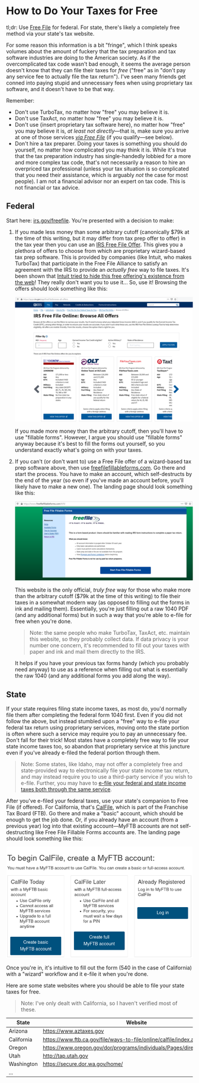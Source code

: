 # How to Do Your Taxes for Free

tl;dr: Use [Free File][1] for federal. For state, there's likely a completely
free method via your state's tax website.

For some reason this information is a bit "fringe", which I think speaks
volumes about the amount of fuckery that the tax preparation and tax software
industries are doing to the American society. As if the overcomplicated tax
code wasn't bad enough, it seems the average person doesn't know that they can
file their taxes for *free* ("free" as in "don't pay any service fee to
actually file the tax return"). I've seen many friends get conned into paying
stupid and unnecessary fees when using proprietary tax software, and it doesn't
have to be that way.

Remember:

* Don't use TurboTax, no matter how "free" you may believe it is.
* Don't use TaxAct, no matter how "free" you may believe it is.
* Don't use {insert proprietary tax software here}, no matter how "free" you
  may believe it is, *at least not directly*&mdash;that is, make sure you
  arrive at one of those services [*via Free File*][1] (if you
  qualify&mdash;see below).
* Don't hire a tax preparer. Doing your taxes is something you should do
  yourself, no matter how complicated you may think it is. While it's true that
  the tax preparation industry has single-handedly lobbied for a more and more
  complex tax code, that's not necessarily a reason to hire an overpriced tax
  professional (unless your tax situation is so complicated that you need their
  assistance, which is arguably *not* the case for most people). I am not a
  financial advisor nor an expert on tax code. This is not financial or tax
  advice.

## Federal
Start here: [irs.gov/freefile][1]. You're presented with a decision to make:

1. If you made less money than some arbitrary cutoff (canonically $79k at
   the time of this writing, but it may differ from tax prep offer to offer)
   in the tax year then you can use an [IRS Free File Offer][4]. This gives you
   a plethora of offers to choose from which are proprietary wizard-based tax
   prep software. This is provided by companies (like Intuit, who makes
   TurboTax) that participate in the Free File Alliance to satisfy an agreement
   with the IRS to provide an *actually free* way to file taxes. It's been
   shown that [Intuit tried to hide this free offering's existence from
   the web][6]! They really don't want you to use it... So, use it! Browsing
   the offers should look something like this:

   ![Free File offers](free-file-offers.png)

   If you made more money than the arbitrary cutoff, then you'll have to use
   "fillable forms". However, I argue you should use "fillable forms" anyway
   because it's best to fill the forms out yourself, so you understand exactly
   what's going on with your taxes.

1. If you can't (or don't want to) use a Free File offer of a wizard-based tax
   prep software above, then use [freefilefillableforms.com][2]. Go there and
   start the process. You have to make an account, which self-destructs by the
   end of the year (so even if you've made an account before, you'll likely
   have to make a new one). The landing page should look something like this:

   ![Free File Fillable Forms](ffff.png)

   This website is the only official, *truly free* way for those who make more
   than the arbitrary cutoff ($79k at the time of this writing) to file their
   taxes in a somewhat modern way (as opposed to filling out the forms in ink
   and mailing them). Essentially, you're just filling out a raw 1040 PDF (and
   any additional forms) but in such a way that you're able to e-file for free
   when you're done.

   > Note: the same people who make TurboTax, TaxAct, etc. maintain this
   > website, so they probably collect data. If data privacy is your number one
   > concern, it's recommended to fill out your taxes with paper and ink and
   > mail them directly to the IRS.

   It helps if you have your previous tax forms handy (which you probably need
   anyway) to use as a reference when filling out what is essentially the raw
   1040 (and any additional forms you add along the way).

## State
If your state requires filing state income taxes, as most do, you'd normally
file them after completing the federal form 1040 first. Even if you did not
follow the above, but instead stumbled upon a "free" way to e-file your federal
tax return using proprietary services, moving onto the state portion is often
where such a service may require you to pay an unnecessary fee. Don't fall for
their trick! Most states have a completely free way to file your state income
taxes too, so abandon that proprietary service at this juncture even if you've
already e-filed the federal portion through them.

> Note: Some states, like Idaho, may not offer a completely free and
> state-provided way to electronically file your state income tax return, and
> may instead require you to use a third-party service if you wish to e-file.
> Further, you may have to [e-file your federal and state income taxes both
> through the same service][5].

After you've e-filed your federal taxes, use your state's companion to Free
File (if offered). For California, that's [CalFile][3], which is part of the
Franchise Tax Board (FTB). Go there and make a "basic" account, which should be
enough to get the job done. Or, if you already have an account (from a previous
year) log into that existing account&mdash;MyFTB accounts are not
self-destructing like Free File Fillable Forms accounts are. The landing page
should look something like this:

![CalFile](calfile.png)

Once you're in, it's intuitive to fill out the form (540 in the case of
California) with a "wizard" workflow and it e-file it when you're done.

Here are some state websites where you should be able to file your state taxes
for free.

> Note: I've only dealt with California, so I haven't verified most of these.

| State      | Website                                                                   |
|------------|---------------------------------------------------------------------------|
| Arizona    | https://www.aztaxes.gov                                                   |
| California | https://www.ftb.ca.gov/file/ways-to-file/online/calfile/index.asp         |
| Oregon     | https://www.oregon.gov/dor/programs/individuals/Pages/direct_file_OR.aspx |
| Utah       | http://tap.utah.gov                                                       |
| Washington | https://secure.dor.wa.gov/home/                                           |
| ...        |                                                                           |

[1]: https://www.irs.gov/freefile
[2]: https://www.freefilefillableforms.com
[3]: https://www.ftb.ca.gov/file/ways-to-file/online/calfile/index.asp
[4]: https://apps.irs.gov/app/freeFile/
[5]: https://tax.idaho.gov/taxes/income-tax/individual-income/filing-and-paying/
[6]: https://www.propublica.org/article/turbotax-deliberately-hides-its-free-file-page-from-search-engines
